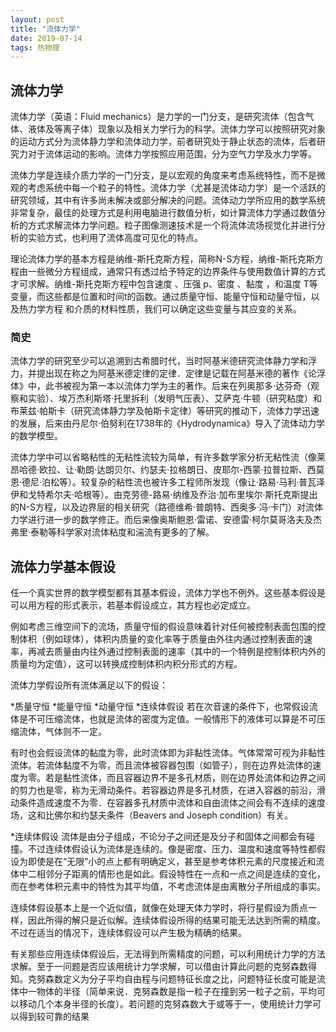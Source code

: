```yaml
---
layout: post
title: "流体力学"
date: 2019-07-14
tags: 热物理   
---
```

## 流体力学
流体力学（英语：Fluid mechanics）是力学的一门分支，是研究流体（包含气体、液体及等离子体）现象以及相关力学行为的科学。流体力学可以按照研究对象的运动方式分为流体静力学和流体动力学，前者研究处于静止状态的流体，后者研究力对于流体运动的影响。流体力学按照应用范围，分为空气力学及水力学等。

流体力学是连续介质力学的一门分支，是以宏观的角度来考虑系统特性，而不是微观的考虑系统中每一个粒子的特性。流体力学（尤甚是流体动力学）是一个活跃的研究领域，其中有许多尚未解决或部分解决的问题。流体动力学所应用的数学系统非常复杂，最佳的处理方式是利用电脑进行数值分析，如计算流体力学通过数值分析的方式求解流体力学问题。粒子图像测速技术是一个将流体流场视觉化并进行分析的实验方式，也利用了流体高度可见化的特点。

理论流体力学的基本方程是纳维-斯托克斯方程，简称N-S方程，纳维-斯托克斯方程由一些微分方程组成，通常只有透过给予特定的边界条件与使用数值计算的方式才可求解。纳维-斯托克斯方程中包含速度 、压强 p、密度  、黏度  ，和温度  T等变量，而这些都是位置和时间t的函数。通过质量守恒、能量守恒和动量守恒，以及热力学方程 和介质的材料性质，我们可以确定这些变量与其应变的关系。

### 简史

流体力学的研究至少可以追溯到古希腊时代，当时阿基米德研究流体静力学和浮力，并提出现在称之为阿基米德定律的定律．定律是记载在阿基米德的著作《论浮体》中，此书被视为第一本以流体力学为主的著作。后来在列奥那多·达芬奇（观察和实验）、埃万杰利斯塔·托里拆利（发明气压表）、艾萨克·牛顿（研究粘度）和布莱兹·帕斯卡（研究流体静力学及帕斯卡定律）等研究的推动下，流体力学迅速的发展，后来由丹尼尔·伯努利在1738年的《Hydrodynamica》导入了流体动力学的数学模型。

流体力学中可以省略粘性的无粘性流较为简单，有许多数学家分析无粘性流（像莱昂哈德·欧拉、让·勒朗·达朗贝尔、约瑟夫·拉格朗日、皮耶尔-西蒙·拉普拉斯、西莫恩·德尼·泊松等）。较复杂的粘性流也被许多工程师所发现（像让·路易·马利·普瓦泽伊和戈特希尔夫·哈根等）。由克劳德-路易·纳维及乔治·加布里埃尔·斯托克斯提出的N-S方程，以及边界层的相关研究（路德维希·普朗特、西奥多·冯·卡门）对流体力学进行进一步的数学修正。而后来像奥斯鲍恩·雷诺、安德雷·柯尔莫哥洛夫及杰弗里·泰勒等科学家对流体粘度和湍流有更多的了解。

## 流体力学基本假设

任一个真实世界的数学模型都有其基本假设，流体力学也不例外。这些基本假设是可以用方程的形式表示，若基本假设成立，其方程也必定成立。

例如考虑三维空间下的流场，质量守恒的假设意味着针对任何被控制表面包围的控制体积（例如球体），体积内质量的变化率等于质量由外往内通过控制表面的速率，再减去质量由内往外通过控制表面的速率（其中的一个特例是控制体积内外的质量均为定值），这可以转换成控制体积内积分形式的方程。

流体力学假设所有流体满足以下的假设：

*质量守恒
*能量守恒
*动量守恒
*连续体假设
若在次音速的条件下，也常假设流体是不可压缩流体，也就是流体的密度为定值。一般情形下的液体可以算是不可压缩流体，气体则不一定。

有时也会假设流体的黏度为零，此时流体即为非黏性流体。气体常常可视为非黏性流体。若流体黏度不为零，而且流体被容器包围（如管子），则在边界处流体的速度为零。若是黏性流体，而且容器边界不是多孔材质，则在边界处流体和边界之间的剪力也是零，称为无滑动条件。若容器边界是多孔材质，在进入容器的前沿，滑动条件造成速度不为零．在容器多孔材质中流体和自由流体之间会有不连续的速度场，这和比佛尔和约瑟夫条件（Beavers and Joseph condition）有关。

*连续体假设
流体是由分子组成，不论分子之间还是及分子和固体之间都会有碰撞。不过连续体假设认为流体是连续的。像是密度、压力、温度和速度等特性都假设为即使是在“无限”小的点上都有明确定义，甚至是参考体积元素的尺度接近和流体中二相邻分子距离的情形也是如此。假设特性在一点和一点之间是连续的变化，而在参考体积元素中的特性为其平均值，不考虑流体是由离散分子所组成的事实。

连续体假设基本上是一个近似值，就像在处理天体力学时，将行星假设为质点一样，因此所得的解只是近似解。连续体假设所得的结果可能无法达到所需的精度。不过在适当的情况下，连续体假设可以产生极为精确的结果。

有关那些应用连续体假设后，无法得到所需精度的问题，可以利用统计力学的方法求解。至于一问题是否应该用统计力学求解，可以借由计算此问题的克努森数得知。克努森数定义为分子平均自由程与问题特征长度之比，问题特征长度可能是流体中一物体的半径（简单来说．克努森数是指一粒子在撞到另一粒子之前，平均可以移动几个本身半径的长度）。若问题的克努森数大于或等于一，使用统计力学可以得到较可靠的结果




